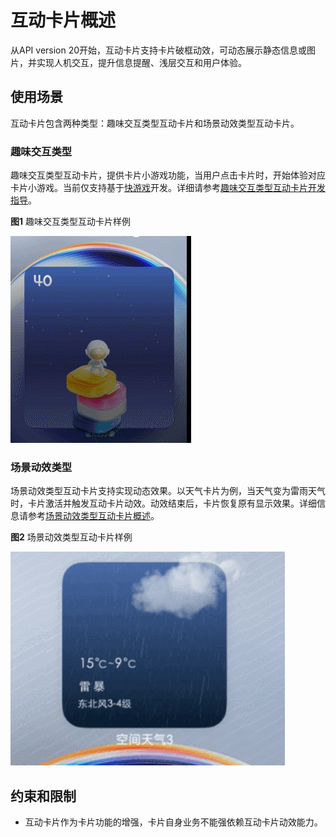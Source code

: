 # 互动卡片概述

从API version 20开始，互动卡片支持卡片破框动效，可动态展示静态信息或图片，并实现人机交互，提升信息提醒、浅层交互和用户体验。

## 使用场景

互动卡片包含两种类型：趣味交互类型互动卡片和场景动效类型互动卡片。

### 趣味交互类型

趣味交互类型互动卡片，提供卡片小游戏功能，当用户点击卡片时，开始体验对应卡片小游戏。当前仅支持基于[快游戏](https://developer.huawei.com/consumer/cn/doc/quickApp-Guides/quickgame-interact-card-0000002045917828)开发。详细请参考[趣味交互类型互动卡片开发指导](arkts-ui-liveform-funinteraction-development.md)。

**图1** 趣味交互类型互动卡片样例

![live-form-game-demo.gif](figures/live-form-game-demo.gif)

### 场景动效类型

场景动效类型互动卡片支持实现动态效果。以天气卡片为例，当天气变为雷雨天气时，卡片激活并触发互动卡片动效。动效结束后，卡片恢复原有显示效果。详细信息请参考[场景动效类型互动卡片概述](arkts-ui-liveform-sceneanimation-overview.md)。

**图2** 场景动效类型互动卡片样例

![live-form-weather-demo.gif](figures/live-form-weather-demo.gif)

## 约束和限制
- 互动卡片作为卡片功能的增强，卡片自身业务不能强依赖互动卡片动效能力。
<!--RP1--><!--RP1End-->